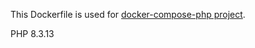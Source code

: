 This Dockerfile is used for [docker-compose-php project](https://github.com/rhamdeew/docker-compose-php).

PHP 8.3.13

